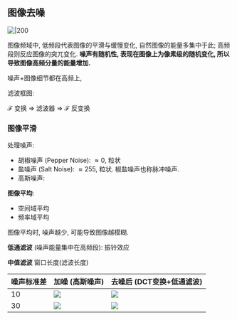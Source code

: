 ## 图像去噪

![|200](../../../attach/Pasted%20image%2020240109121614.png)

图像频域中, 低频段代表图像的平滑与缓慢变化, 自然图像的能量多集中于此; 高频段则反应图像的突兀变化. **噪声有随机性, 表现在图像上为像素级的随机变化, 所以导致图像高频分量的能量增加.**

噪声+图像细节都在高频上, 

滤波框图: 

$\mathcal{F}$ 变换 $\Rightarrow$ 滤波器 $\Rightarrow$ $\mathcal{F}$ 反变换

### 图像平滑

处理噪声: 
- 胡椒噪声 (Pepper Noise): $\approx 0$, 粒状
- 盐噪声 (Salt Noise): $\approx 255$, 粒状. 椒盐噪声也称脉冲噪声.
- 高斯噪声: 

**图像平均**:
- 空间域平均
- 频率域平均

图像平均时, 噪声越少, 可能导致图像越模糊.

**低通滤波** (噪声能量集中在高频段): 振铃效应

**中值滤波** 窗口长度(滤波长度)

| 噪声标准差 | 加噪 (高斯噪声)                                                | 去噪后 (DCT变换+低通滤波)                                               |
| ---------- | ----------------------------------------------------- | ----------------------------------------------------- |
| 10         | ![](../../../attach/Pasted%20image%2020240109122013.png) | ![](../../../attach/Pasted%20image%2020240109122018.png) |
| 30         | ![](../../../attach/Pasted%20image%2020240109122028.png) | ![](../../../attach/Pasted%20image%2020240109122031.png)                                                      |
